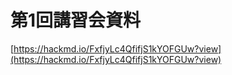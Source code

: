 # 第1回講習会資料  
[https://hackmd.io/FxfjyLc4QfifjS1kYOFGUw?view](https://hackmd.io/FxfjyLc4QfifjS1kYOFGUw?view)
